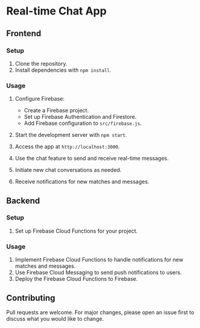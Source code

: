 # Real-time Chat App 

## Frontend

### Setup

1. Clone the repository.
2. Install dependencies with `npm install`.

### Usage

1. Configure Firebase:
   - Create a Firebase project.
   - Set up Firebase Authentication and Firestore.
   - Add Firebase configuration to `src/firebase.js`.

2. Start the development server with `npm start`.

3. Access the app at `http://localhost:3000`.

4. Use the chat feature to send and receive real-time messages.
5. Initiate new chat conversations as needed.
6. Receive notifications for new matches and messages.

## Backend

### Setup

1. Set up Firebase Cloud Functions for your project.

### Usage

1. Implement Firebase Cloud Functions to handle notifications for new matches and messages.
2. Use Firebase Cloud Messaging to send push notifications to users.
3. Deploy the Firebase Cloud Functions to Firebase.

## Contributing

Pull requests are welcome. For major changes, please open an issue first to discuss what you would like to change.

